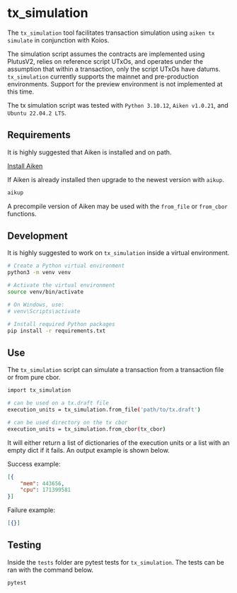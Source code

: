 # tx_simulation

The `tx_simulation` tool facilitates transaction simulation using `aiken tx simulate` in conjunction with Koios. 

The simulation script assumes the contracts are implemented using PlutusV2, relies on reference script UTxOs, and operates under the assumption that within a transaction, only the script UTxOs have datums. `tx_simulation` currently supports the mainnet and pre-production environments. Support for the preview environment  is not implemented at this time.

The tx simulation script was tested with `Python 3.10.12`, `Aiken v1.0.21`, and `Ubuntu 22.04.2 LTS`.

## Requirements

It is highly suggested that Aiken is installed and on path.

[Install Aiken](https://aiken-lang.org/installation-instructions)

If Aiken is already installed then upgrade to the newest version with `aikup`.

```bash
aikup
```

A precompile version of Aiken may be used with the `from_file` or `from_cbor` functions. 

## Development

It is highly suggested to work on `tx_simulation` inside a virtual environment.

```bash
# Create a Python virtual environment
python3 -m venv venv

# Activate the virtual environment
source venv/bin/activate

# On Windows, use: 
# venv\Scripts\activate

# Install required Python packages
pip install -r requirements.txt
```

## Use

The `tx_simulation` script can simulate a transaction from a transaction file or from pure cbor.

```bash
import tx_simulation

# can be used on a tx.draft file
execution_units = tx_simulation.from_file('path/to/tx.draft')

# can be used directory on the tx cbor
execution_units = tx_simulation.from_cbor(tx_cbor)
```

It will either return a list of dictionaries of the execution units or a list with an empty dict if it fails. An output example is shown below.

Success example:

```json
[{
    "mem": 443656, 
    "cpu": 171399581
}]
```

Failure example:

```json
[{}]
```

## Testing

Inside the `tests` folder are pytest tests for `tx_simulation`. The tests can be ran with the command below.

```bash
pytest
```

